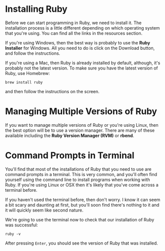 # Installing Ruby

Before we can start programming in Ruby, we need to install it. The installation process is a little different depending on which operating system that you're using. You can find all the links in the resources section.

If you're using Windows, then the best way is probably to use the **Ruby Installer** for Windows. All you need to do is click on the Download button, and follow the instructions.

If you're using a Mac, then Ruby is already installed by default, although, it's probably not the latest version. To make sure you have the latest version of Ruby, use Homebrew:

```
brew install ruby
```

and then follow the instructions on the screen.

# Managing Multiple Versions of Ruby

If you want to manage multiple versions of Ruby or you're using Linux, then the best option will be to use a version manager. There are many of these available including the **Ruby Version Manager (RVM)** or **rbend**.

# Command Prompts in Terminal

You'll find that most of the installations of Ruby that you need to use are command prompts in a terminal. This is very common, and you'll often find yourself using the command line to install programs when working with Ruby. If you're using Linux or OSX then it's likely that you've come across a terminal before.

If you haven't used the terminal before, then don't worry. I know it can seem a bit scary and daunting at first, but you'll soon find there's nothing to it and it will quickly seem like second nature.

We're going to use the terminal now to check that our installation of Ruby was successful:

```
ruby -v
```

After pressing `Enter`, you should see the version of Ruby that was installed.